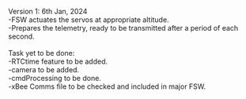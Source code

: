 Version 1: 6th Jan, 2024 <br>
-FSW actuates the servos at appropriate altitude. <br>
-Prepares the telemetry, ready to be transmitted after a period of each second. <br>
<br>
Task yet to be done: <br>
-RTCtime feature to be added. <br>
-camera to be added. <br>
-cmdProcessing to be done. <br>
-xBee Comms file to be checked and included in major FSW. <br>

